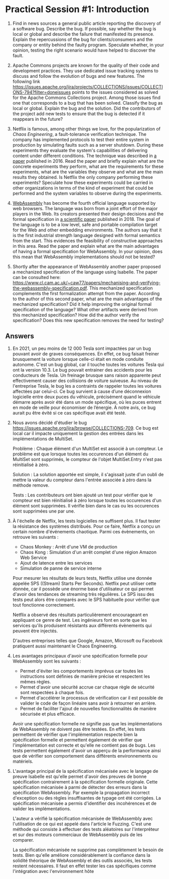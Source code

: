 # Practical Session #1: Introduction

1. Find in news sources a general public article reporting the discovery of a software bug. Describe the bug. If
   possible, say whether the bug is local or global and describe the failure that manifested its presence. Explain the
   repercussions of the bug for clients/consumers and the company or entity behind the faulty program. Speculate
   whether, in your opinion, testing the right scenario would have helped to discover the fault.

2. Apache Commons projects are known for the quality of their code and development practices. They use dedicated issue
   tracking systems to discuss and follow the evolution of bugs and new features. The following
   link https://issues.apache.org/jira/projects/COLLECTIONS/issues/COLLECTIONS-794?filter=doneissues points to the
   issues considered as solved for the Apache Commons Collections project. Among those issues find one that corresponds
   to a bug that has been solved. Classify the bug as local or global. Explain the bug and the solution. Did the
   contributors of the project add new tests to ensure that the bug is detected if it reappears in the future?

3. Netflix is famous, among other things we love, for the popularization of *Chaos Engineering*, a fault-tolerance
   verification technique. The company has implemented protocols to test their entire system in production by simulating
   faults such as a server shutdown. During these experiments they evaluate the system's capabilities of delivering
   content under different conditions. The technique was described
   in [a paper](https://arxiv.org/ftp/arxiv/papers/1702/1702.05843.pdf) published in 2016. Read the paper and briefly
   explain what are the concrete experiments they perform, what are the requirements for these experiments, what are the
   variables they observe and what are the main results they obtained. Is Netflix the only company performing these
   experiments? Speculate how these experiments could be carried in other organizations in terms of the kind of
   experiment that could be performed and the system variables to observe during the experiments.

4. [WebAssembly](https://webassembly.org/) has become the fourth official language supported by web browsers. The
   language was born from a joint effort of the major players in the Web. Its creators presented their design decisions
   and the formal specification
   in [a scientific paper](https://people.mpi-sws.org/~rossberg/papers/Haas,%20Rossberg,%20Schuff,%20Titzer,%20Gohman,%20Wagner,%20Zakai,%20Bastien,%20Holman%20-%20Bringing%20the%20Web%20up%20to%20Speed%20with%20WebAssembly.pdf)
   published in 2018. The goal of the language is to be a low level, safe and portable compilation target for the Web
   and other embedding environments. The authors say that it is the first industrial strength language designed with
   formal semantics from the start. This evidences the feasibility of constructive approaches in this area. Read the
   paper and explain what are the main advantages of having a formal specification for WebAssembly. In your opinion,
   does this mean that WebAssembly implementations should not be tested?

5. Shortly after the appearance of WebAssembly another paper proposed a mechanized specification of the language using
   Isabelle. The paper can be consulted
   here: https://www.cl.cam.ac.uk/~caw77/papers/mechanising-and-verifying-the-webassembly-specification.pdf. This
   mechanized specification complements the first formalization attempt from the paper. According to the author of this
   second paper, what are the main advantages of the mechanized specification? Did it help improving the original formal
   specification of the language? What other artifacts were derived from this mechanized specification? How did the
   author verify the specification? Does this new specification removes the need for testing?

## Answers

1. En 2021, un peu moins de 12 000 Tesla sont impactées par un bug pouvant avoir de graves conséquences. En effet, ce
   bug faisait freiner brusquement la voiture lorsque celle-ci était en mode conduite autonome. C'est un bug global, car
   il touche toutes les voitures Tesla qui ont la version 10.3. Le bug pouvait entrainer des accidents pour les
   conducteurs de Tesla. Un freinage brusque sans raison apparente peut effectivement causer des collisions de voiture
   suiveuse. Au niveau de l'entreprise Tesla, le bug les a contraints de rappeler toutes les voitures affectées par
   celui-ci. Ce bug survient à cause d’une déconnexion logicielle entre deux puces du véhicule, précisément quand le
   véhicule démarre après avoir été dans un mode spécifique, où les puces entrent en mode de veille pour
   économiser de l’énergie. À notre avis, ce bug aurait pu être évité si ce cas spécifique avait été testé.

2.  Nous avons décidé d'étudier le bug https://issues.apache.org/jira/browse/COLLECTIONS-709.
    Ce bug est local car il impacte uniquement la gestion des entrées dans les implémentations de MultiSet.

    Problème : Chaque élément d'un MultiSet est associé à un compteur. Le problème est que lorsque toutes les occurences d'un élément du MultiSet sont supprimés, le compteur de l'objet MultiSet.Entry n'est pas réinitialisé à zéro.

    Solution : La solution apportée est simple, il s'agissait juste d'un oubli de mettre la valeur du compteur dans l'entrée associée à zéro dans la méthode remove.

    Tests : Les contributeurs ont bien ajouté un test pour vérifier que le compteur est bien réinitialisé à zéro lorsque toutes les occurences d'un élément sont supprimées. Il vérifie bien dans le cas ou les occurences sont supprimées une par une.

3. À l'échelle de Netflix, les tests logicielles ne suffisent plus. Il faut tester la résistance des systèmes
   distribués. Pour ce faire, Netflix a conçu un certain nombre d'événements chaotique. Parmi ces évènements, on
   retrouve
   les suivants :

    - Chaos Monkey : Arrêt d'une VM de production
    - Chaos Kong : Simulation d'un arrêt complet d'une région Amazon Web Service
    - Ajout de latence entre les services
    - Simulation de panne de service interne

   Pour mesurer les résultats de leurs tests, Netflix utilise une donnée appelée SPS ((Stream) Starts Per Seconds).
   Netflix peut utiliser cette donnée, car il possède une énorme base d'utilisateur ce qui permet d'avoir des tendances
   de streaming très régulières. Le SPS issu des tests peut alors être comparés avec le SPS habituelle pour vérifier que
   tout fonctionne correctement.

   Netflix a observé des résultats particulièrement encourageant en appliquant ce genre de test. Les ingénieurs font en
   sorte que les services qu'ils produisent résistants aux différents évènements qui peuvent être injectés.

   D'autres entreprises telles que Google, Amazon, Microsoft ou Facebook pratiquent aussi maintenant le Chaos
   Engineering.

4.  Les avantages principaux d'avoir une spécification formelle pour WebAssembly sont les suivants :
    - Permet d'éviter les comportements imprévus car toutes les instructions sont définies de manière précise et respectent les mêmes règles.
    - Permet d'avoir une sécurité accrue car chaque règle de sécurité sont respectées à chaque fois.
    - Permet d'accélérer le processus de vérification car il est possible de valider le code de façon linéaire sans avoir à retourner en arrière.
    - Permet de faciliter l'ajout de nouvelles fonctionnalités de manière sécurisée et plus efficace.

    Avoir une spécification formelle ne signifie pas que les implémentations de WebAssembly ne doivent pas être testées.
    En effet, les tests permettent de vérifier que l'implémentation respecte bien la spécification formelle et permettent également de vérifier que l'implémentation est correcte et qu'elle ne contient pas de bugs.
    Les tests permettent également d'avoir un apperçu de la performance ainsi que de vérifier son comportement dans différents environnements ou matériels.

5. L'avantage principal de la spécification mécanisée avec le langage de preuve Isabelle est qu'elle permet d'avoir des
   preuves de bonne spécification contrairement à la spécification formelle originale. Cette spécification mécanisée à
   parmi de détecter des erreurs dans la spécification WebAssembly. Par exemple la propagation incorrect d'exception ou
   des règles insuffisantes de typage ont été corrigées. La spécification mécanisée a permis d'identifier des
   incohérences et de valider les implémentations.

   L'auteur a vérifié la spécification mécanisée de WebAssembly avec l'utilisation de ce qui est appelé dans l'article
   le Fuzzing. C'est une méthode qui consiste à effectuer des tests aléatoires sur l'interpréteur et sur des moteurs
   commerciaux de WebAssembly puis de les comparer.

   La spécification mécanisée ne supprime pas complètement le besoin de tests. Bien qu'elle améliore considérablement la
   confiance dans la solidité théorique de WebAssembly et des outils associés, les tests restent nécessaires. Il faut en
   effet tester les cas spécifiques comme l'intégration avec l'environnement hôte



